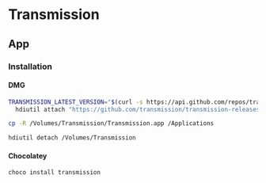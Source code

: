 # Transmission

<!--
https://github.com/tomMoulard/make-my-server/blob/c3ac8f2e436ac7d8d78789878c470268d4ae685f/docker-compose.yml
-->

## App

### Installation

#### DMG

```sh
TRANSMISSION_LATEST_VERSION="$(curl -s https://api.github.com/repos/transmission/transmission/releases/latest | grep tag_name | cut -d '"' -f 4)"; \
  hdiutil attach "https://github.com/transmission/transmission-releases/raw/master/Transmission-${TRANSMISSION_LATEST_VERSION}.dmg" -nobrowse -mountpoint /Volumes/Transmission
```

```sh
cp -R /Volumes/Transmission/Transmission.app /Applications
```

```sh
hdiutil detach /Volumes/Transmission
```

#### Chocolatey

```sh
choco install transmission
```
